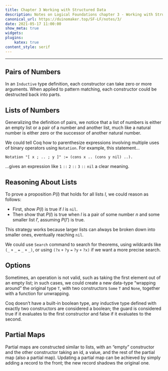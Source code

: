 ```yaml
---
title: Chapter 3 Working with Structured Data
description: Notes on Logical Foundations chapter 3 - Working with Structured Data
canonical_url: https://duinomaker.top/SF-LF/notes/3/
date: 2021-05-17 11:00:00
show_meta: true
widgets:
plugins:
    katex: true
content_style: serif
---
```


---

## Pairs of Numbers

In an `Inductive` type definition, each constructor can take zero or more arguments. When applied to pattern matching, each constructor could be destructed back into parts.

## Lists of Numbers

Generalizing the definition of pairs, we notice that a list of numbers is either an empty list or a pair of a number and another list, much like a natural number is either zero or the successor of another natural number.

 We could tell Coq how to parenthesize expressions involving multiple uses of binary operators using `Notation`. For example, this statement…

    Notation "[ x ; .. ; y ]" := (cons x .. (cons y nil) ..).

…gives an expression like `1` `::` `2` `::` `3` `::` `nil` a clear meaning.

## Reasoning About Lists

To prove a proposition $P(l)$ that holds for all lists $l$, we could reason as follows:

- First, show $P(l)$ is true if $l$ is `nil`.
- Then show that $P(l)$ is true when $l$ is a pair of some number $n$ and some smaller list $l’$, assuming $P(l’)$ is true.

This strategy works because larger lists can always be broken down into smaller ones, eventually reaching `nil`.

We could use `Search` command to search for theorems, using wildcards like `(_` `+` `_` `=` `_` `+` `_)`, or using `(?x` `+` `?y` `=` `?y` `+` `?x)` if we want a more precise search.

## Options

Sometimes, an operation is not valid, such as taking the first element out of an empty list; in such cases, we could create a new data-type “wrapping around” the original type `T`, with two constructors `Some` `T` and `None`, together with a function for unwrapping.

Coq doesn’t have a built-in boolean type, any inductive type defined with exactly two constructors are considered a boolean; the guard is considered true if it evaluates to the first constructor and false if it evaluates to the second.

## Partial Maps

Partial maps are constructed similar to lists, with an “empty” constructor and the other constructor taking an id, a value, and the rest of the partial map (also a partial map). Updating a partial map can be achieved by simply adding a record to the front; the new record shadows the original one.